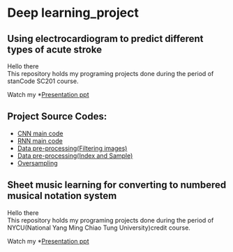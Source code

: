 # Deep learning_project

## Using electrocardiogram to predict different types of acute stroke 
Hello there\
This repository holds my programing projects done during the period of stanCode SC201 course.

Watch my *[Presentation ppt](https://github.com/ChinyiCho/Deeplearning_project/blob/main/project/presentation_GroupB_ECG_0730.pptx)

## Project Source Codes:
* [CNN main code](https://github.com/ChinyiCho/Deeplearning_project/blob/main/project/3_training_and_testing_public)
* [RNN main code](https://github.com/ChinyiCho/Deeplearning_project/blob/main/project/3_training_and_testing_rnn_2.ipynb)
* [Data pre-processing(Filtering images)](https://github.com/ChinyiCho/Deeplearning_project/blob/main/project/Filtering_Images.ipynb)
* [Data pre-processing(Index and Sample)](https://github.com/ChinyiCho/Deeplearning_project/blob/main/project/index_and_sample.ipynb)
* [Oversampling](https://github.com/ChinyiCho/Deeplearning_project/blob/main/project/Oversampling.ipynb)


## Sheet music learning for converting to numbered musical notation system
Hello there\
This repository holds my programing projects done during the period of NYCU(National Yang Ming Chiao Tung University)credit course.

Watch my *[Presentation ppt](https://github.com/ChinyiCho/Deeplearning_project/blob/main/project/presentation_GroupB_ECG_0730.pptx)
